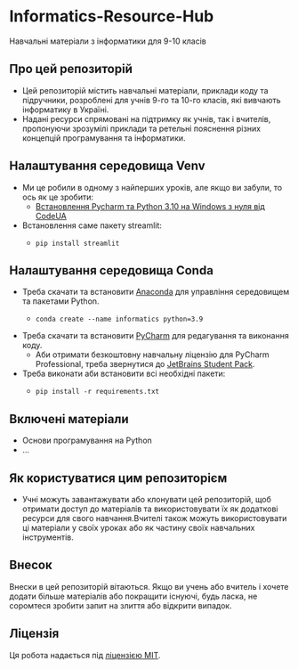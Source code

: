 # Informatics-Resource-Hub
Навчальні матеріали з інформатики для 9-10 класів

## Про цей репозиторій
- Цей репозиторій містить навчальні матеріали, приклади коду та підручники, розроблені для учнів 9-го та 10-го класів, які вивчають інформатику в Україні.
- Надані ресурси спрямовані на підтримку як учнів, так і вчителів, пропонуючи зрозумілі приклади та ретельні пояснення різних концепцій програмування та інформатики.

## Налаштування середовища Venv
- Ми це робили в одному з найперших уроків, але якщо ви забули, то ось як це зробити:
  - [Встановлення Pycharm та Python 3.10 на Windows з нуля від CodeUA](https://www.youtube.com/watch?v=BjmW8QQZ8Bg&ab_channel=CodeUA)
- Встановлення саме пакету streamlit:
  - ```shell
    pip install streamlit
    ```

## Налаштування середовища Conda
- Треба скачати та встановити [Anaconda](https://www.anaconda.com/download/success) для управління середовищем та пакетами Python.
  - ```shell
    conda create --name informatics python=3.9
    ```
- Треба скачати та встановити [PyCharm](https://www.jetbrains.com/pycharm/download/) для редагування та виконання коду.
  - Аби отримати безкоштовну навчальну ліцензію для PyCharm Professional, треба звернутися до [JetBrains Student Pack](https://www.jetbrains.com/community/education/#students).
- Треба виконати аби встановити всі необхідні пакети:
  - ```shell
    pip install -r requirements.txt
    ```




## Включені матеріали
- Основи програмування на Python
- ...

## Як користуватися цим репозиторієм
- Учні можуть завантажувати або клонувати цей репозиторій, щоб отримати доступ до матеріалів та використовувати їх як додаткові ресурси для свого навчання.Вчителі також можуть використовувати ці матеріали у своїх уроках або як частину своїх навчальних інструментів.

## Внесок
Внески в цей репозиторій вітаються. Якщо ви учень або вчитель і хочете додати більше матеріалів або покращити існуючі, будь ласка, не соромтеся зробити запит на злиття або відкрити випадок.

## Ліцензія
Ця робота надається під [ліцензією MIT](LICENSE).
